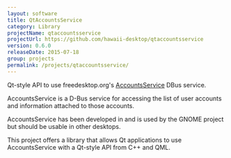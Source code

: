 ```yaml
---
layout: software
title: QtAccountsService
category: Library
projectName: qtaccountsservice
projectUrl: https://github.com/hawaii-desktop/qtaccountsservice
version: 0.6.0
releaseDate: 2015-07-18
group: projects
permalink: /projects/qtaccountsservice/
---
```


Qt-style API to use freedesktop.org's [AccountsService](http://www.freedesktop.org/wiki/Software/AccountsService) DBus service.

AccountsService is a D-Bus service for accessing the list of user accounts
and information attached to those accounts.

AccountsService has been developed in and is used by the GNOME project but
should be usable in other desktops.

This project offers a library that allows Qt applications to use AccountsService
with a Qt-style API from C++ and QML.
